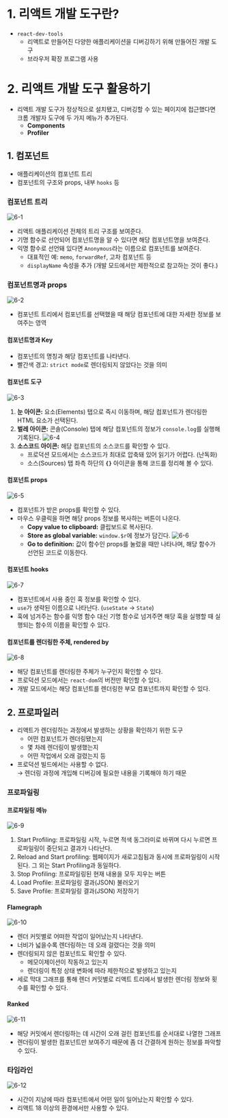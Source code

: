 # 1. 리액트 개발 도구란?

- `react-dev-tools`
  - 리액트로 만들어진 다양한 애플리케이션을 디버깅하기 위해 만들어진 개발 도구
  - 브라우저 확장 프로그램 사용

# 2. 리액트 개발 도구 활용하기

- 리액트 개발 도구가 정상적으로 설치됐고, 디버깅할 수 있는 페이지에 접근했다면 크롬 개발자 도구에 두 가지 메뉴가 추가된다.
  - **Components**
  - **Profiler**

## 1. 컴포넌트

- 애플리케이션의 컴포넌트 트리
- 컴포넌트의 구조와 props, 내부 `hooks` 등

### 컴포넌트 트리

![6-1](../images/6-1.png)

- 리액트 애플리케이션 전체의 트리 구조를 보여준다.
- 기명 함수로 선언되어 컴포넌트명을 알 수 있다면 해당 컴포넌트명을 보여준다.
- 익명 함수로 선언돼 있다면 `Anonymous`라는 이름으로 컴포넌트를 보여준다.
  - 대표적인 예: `memo`, `forwardRef`, 고차 컴포넌트 등
  - `displayName` 속성을 추가 (개발 모드에서만 제한적으로 참고하는 것이 좋다.)

### 컴포넌트명과 props

![6-2](../images/6-2.png)

- 컴포넌트 트리에서 컴포넌트를 선택했을 때 해당 컴포넌트에 대한 자세한 정보를 보여주는 영역

#### 컴포넌트명과 Key

- 컴포넌트의 명칭과 해당 컴포넌트를 나타낸다.
- 빨간색 경고: `strict mode`로 렌더링되지 않았다는 것을 의미

#### 컴포넌트 도구

![6-3](../images/6-3.png)

1. **눈 아이콘:** 요소(Elements) 탭으로 즉시 이동하며, 해당 컴포넌트가 렌더링한 HTML 요소가 선택된다.
2. **벌레 아이콘:** 콘솔(Console) 탭에 해당 컴포넌트의 정보가 `console.log`를 실행해 기록된다.
   ![6-4](../images/6-4.png)
3. **소스코드 아이콘:** 해당 컴포넌트의 소스코드를 확인할 수 있다.
   - 프로덕션 모드에서는 소스코드가 최대로 압축돼 있어 읽기가 어렵다. (난독화)
   - 소스(Sources) 탭 좌측 하단의 **`{}`** 아이콘을 통해 코드를 정리해 볼 수 있다.

#### 컴포넌트 props

![6-5](../images/6-5.png)

- 컴포넌트가 받은 props를 확인할 수 있다.
- 마우스 우클릭을 하면 해당 props 정보를 복사하는 버튼이 나온다.
  - **Copy value to clipboard:** 클립보드로 복사된다.
  - **Store as global variable:** `window.$r`에 정보가 담긴다.
    ![6-6](../images/6-6.png)
  - **Go to definition:** 값이 함수인 props를 눌렀을 때만 나타나며, 해당 함수가 선언된 코드로 이동한다.

#### 컴포넌트 hooks

![6-7](../images/6-7.png)

- 컴포넌트에서 사용 중인 훅 정보를 확인할 수 있다.
- `use`가 생략된 이름으로 나타난다. (`useState` → `State`)
- 훅에 넘겨주는 함수를 익명 함수 대신 기명 함수로 넘겨주면 해당 훅을 실행할 때 실행되는 함수의 이름을 확인할 수 있다.

#### 컴포넌트를 렌더링한 주체, rendered by

![6-8](../images/6-8.png)

- 해당 컴포넌트를 렌더링한 주체가 누구인지 확인할 수 있다.
- 프로덕션 모드에서는 `react-dom`의 버전만 확인할 수 있다.
- 개발 모드에서는 해당 컴포넌트를 렌더링한 부모 컴포넌트까지 확인할 수 있다.

## 2. 프로파일러

- 리액트가 렌더링하는 과정에서 발생하는 상황을 확인하기 위한 도구
  - 어떤 컴포넌트가 렌더링됐는지
  - 몇 차례 렌더링이 발생했는지
  - 어떤 작업에서 오래 걸렸는지 등
- 프로덕션 빌드에서는 사용할 수 없다.  
  → 렌더링 과정에 개입해 디버깅에 필요한 내용을 기록해야 하기 때문

### 프로파일링

#### 프로파일링 메뉴

![6-9](../images/6-9.png)

1. Start Profiling: 프로파일링 시작, 누르면 적색 동그라미로 바뀌며 다시 누르면 프로파일링이 중단되고 결과가 나타난다.
2. Reload and Start profiling: 웹페이지가 새로고침됨과 동시에 프로파일링이 시작된다. 그 외는 Start Profiling과 동일하다.
3. Stop Profiling: 프로파일링된 현재 내용을 모두 지우는 버튼
4. Load Profile: 프로파일링 결과(JSON) 불러오기
5. Save Profile: 프로파일링 결과(JSON) 저장하기

#### Flamegraph

![6-10](../images/6-10.png)

- 렌더 커밋별로 어떠한 작업이 일어났는지 나타낸다.
- 너비가 넓을수록 렌더링하는 데 오래 걸렸다는 것을 의미
- 렌더링되지 않은 컴포넌트도 확인할 수 있다.
  - 메모이제이션이 작동하고 있는지
  - 렌더링이 특정 상태 변화에 따라 제한적으로 발생하고 있는지
- 세로 막대 그래프를 통해 렌더 커밋별로 리액트 트리에서 발생한 렌더링 정보와 횟수를 확인할 수 있다.

#### Ranked

![6-11](../images/6-11.png)

- 해당 커밋에서 렌더링하는 데 시간이 오래 걸린 컴포넌트를 순서대로 나열한 그래프
- 렌더링이 발생한 컴포넌트만 보여주기 때문에 좀 더 간결하게 원하는 정보를 파악할 수 있다.

### 타임라인

![6-12](../images/6-12.png)

- 시간이 지남에 따라 컴포넌트에서 어떤 일이 일어났는지 확인할 수 있다.
- 리액트 18 이상의 환경에서만 사용할 수 있다.

